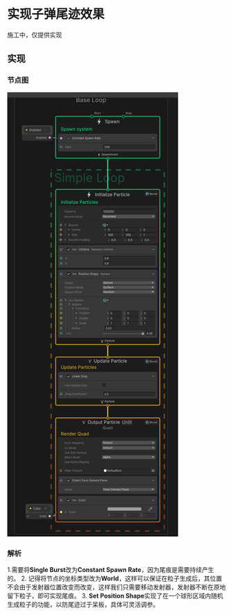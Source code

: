 # 实现子弹尾迹效果

施工中，仅提供实现

## 实现

### 节点图

![alt text](static/bullettrail.png)

### 解析

1.需要将**Single Burst**改为**Constant Spawn Rate**，因为尾痕是需要持续产生的。 2. 记得将节点的坐标类型改为**World**，这样可以保证在粒子生成后，其位置不会由于发射器位置改变而改变，这样我们只需要移动发射器，发射器不断在原地留下粒子，即可实现尾痕。 3. **Set Position Shape**实现了在一个球形区域内随机生成粒子的功能，以防尾迹过于呆板，具体可灵活调参。
